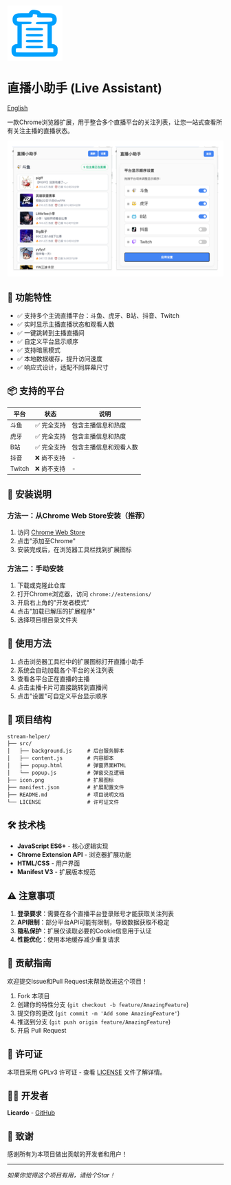 ![直播小助手](icon.png)
# 直播小助手 (Live Assistant)

[English](README.en.md)

一款Chrome浏览器扩展，用于整合多个直播平台的关注列表，让您一站式查看所有关注主播的直播状态。

![screenshot](screenshot.png)

## 🌟 功能特性

- ✅ 支持多个主流直播平台：斗鱼、虎牙、B站、抖音、Twitch
- ✅ 实时显示主播直播状态和观看人数
- ✅ 一键跳转到主播直播间
- ✅ 自定义平台显示顺序
- ✅ 支持暗黑模式
- ✅ 本地数据缓存，提升访问速度
- ✅ 响应式设计，适配不同屏幕尺寸

## 📦 支持的平台

| 平台 | 状态 | 说明 |
|------|------|------|
| 斗鱼 | ✅ 完全支持 | 包含主播信息和热度 |
| 虎牙 | ✅ 完全支持 | 包含主播信息和热度 |
| B站 | ✅ 完全支持 | 包含主播信息和观看人数 |
| 抖音 | ❌ 尚不支持 | - |
| Twitch | ❌ 尚不支持 | - |

## 🚀 安装说明

### 方法一：从Chrome Web Store安装（推荐）

1. 访问 [Chrome Web Store](https://chrome.google.com/webstore/detail/live-assistant/your-extension-id)
2. 点击"添加至Chrome"
3. 安装完成后，在浏览器工具栏找到扩展图标

### 方法二：手动安装

1. 下载或克隆此仓库
2. 打开Chrome浏览器，访问 `chrome://extensions/`
3. 开启右上角的"开发者模式"
4. 点击"加载已解压的扩展程序"
5. 选择项目根目录文件夹

## 🔧 使用方法

1. 点击浏览器工具栏中的扩展图标打开直播小助手
2. 系统会自动加载各个平台的关注列表
3. 查看各平台正在直播的主播
4. 点击主播卡片可直接跳转到直播间
5. 点击"设置"可自定义平台显示顺序

## 📁 项目结构

```
stream-helper/
├── src/
│   ├── background.js     # 后台服务脚本
│   ├── content.js        # 内容脚本
│   ├── popup.html        # 弹窗界面HTML
│   └── popup.js          # 弹窗交互逻辑
├── icon.png              # 扩展图标
├── manifest.json         # 扩展配置文件
├── README.md             # 项目说明文档
└── LICENSE               # 许可证文件
```

## 🛠️ 技术栈

- **JavaScript ES6+** - 核心逻辑实现
- **Chrome Extension API** - 浏览器扩展功能
- **HTML/CSS** - 用户界面
- **Manifest V3** - 扩展版本规范

## ⚠️ 注意事项

1. **登录要求**：需要在各个直播平台登录账号才能获取关注列表
2. **API限制**：部分平台API可能有限制，导致数据获取不稳定
3. **隐私保护**：扩展仅读取必要的Cookie信息用于认证
4. **性能优化**：使用本地缓存减少重复请求

## 🤝 贡献指南

欢迎提交Issue和Pull Request来帮助改进这个项目！

1. Fork 本项目
2. 创建你的特性分支 (`git checkout -b feature/AmazingFeature`)
3. 提交你的更改 (`git commit -m 'Add some AmazingFeature'`)
4. 推送到分支 (`git push origin feature/AmazingFeature`)
5. 开启 Pull Request

## 📄 许可证

本项目采用 GPLv3 许可证 - 查看 [LICENSE](LICENSE) 文件了解详情。

## 👨‍💻 开发者

**Licardo** - [GitHub](https://github.com/l1cardo)

## 🙏 致谢

感谢所有为本项目做出贡献的开发者和用户！

---

*如果你觉得这个项目有用，请给个Star！*
